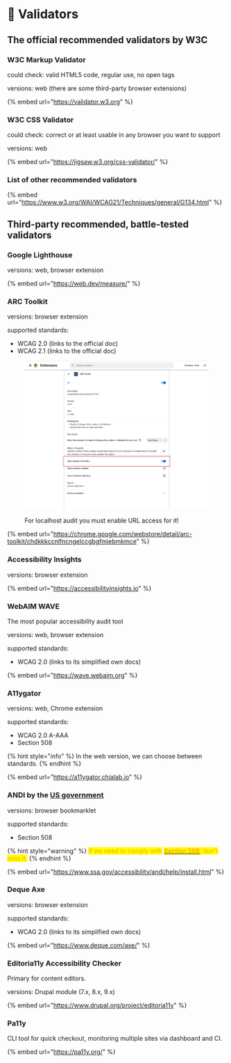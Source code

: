 # 🤖 Validators

## The official recommended validators by W3C

### W3C Markup Validator

could check: valid HTML5 code, regular use, no open tags

versions: web (there are some third-party browser extensions)

{% embed url="https://validator.w3.org" %}

### W3C CSS Validator

&#x20;could check: correct or at least usable in any browser you want to support

versions: web

{% embed url="https://jigsaw.w3.org/css-validator/" %}

### List of other recommended validators

{% embed url="https://www.w3.org/WAI/WCAG21/Techniques/general/G134.html" %}

## Third-party recommended, battle-tested validators

### Google Lighthouse

versions: web, browser extension

{% embed url="https://web.dev/measure/" %}

### ARC Toolkit

versions: browser extension

supported standards:

* WCAG 2.0 (links to the official doc)
* WCAG 2.1 (links to the official doc)

<figure><img src="../.gitbook/assets/Screenshot 2022-09-06 at 17.26.24.png" alt=""><figcaption><p>For localhost audit you must enable URL access for it!</p></figcaption></figure>

{% embed url="https://chrome.google.com/webstore/detail/arc-toolkit/chdkkkccnlfncngelccgbgfmjebmkmce" %}

### Accessibility Insights

versions: browser extension

{% embed url="https://accessibilityinsights.io" %}

### WebAIM WAVE

The most popular accessibility audit tool

versions: web, browser extension

supported standards:

* WCAG 2.0 (links to its simplified own docs)

{% embed url="https://wave.webaim.org" %}

### A11ygator

versions: web, Chrome extension

supported standards:&#x20;

* WCAG 2.0 A-AAA
* Section 508

{% hint style="info" %}
In the web version, we can choose between standards.
{% endhint %}

{% embed url="https://a11ygator.chialab.io" %}

### ANDI by the [US government](https://github.com/SSAgov)

versions: browser bookmarklet

supported standards:

* Section 508

{% hint style="warning" %}
<mark style="color:orange;">If we need to comply with</mark> [<mark style="color:orange;">**Section 508**</mark>](../standards/section-508.md)<mark style="color:orange;">, don't miss it.</mark>
{% endhint %}

{% embed url="https://www.ssa.gov/accessibility/andi/help/install.html" %}

### Deque Axe

versions: browser extension

supported standards:

* WCAG 2.0 (links to its simplified own docs)

{% embed url="https://www.deque.com/axe/" %}

### Editoria11y Accessibility Checker <a href="#page-subtitle" id="page-subtitle"></a>

Primary for content editors.

versions: Drupal module (7.x, 8.x, 9.x)

{% embed url="https://www.drupal.org/project/editoria11y" %}

### Pa11y

CLI tool for quick checkout, monitoring multiple sites via dashboard and CI.

{% embed url="https://pa11y.org/" %}

